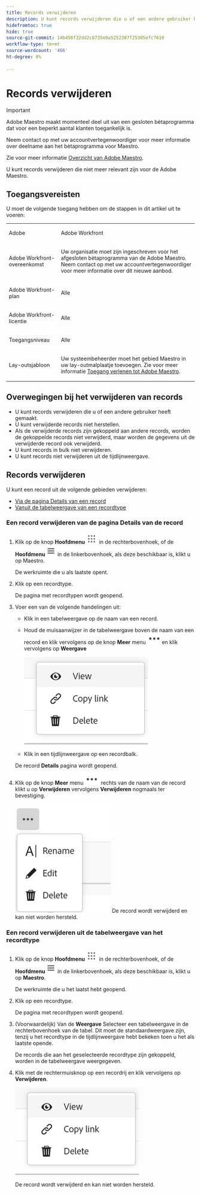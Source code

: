```yaml
---
title: Records verwijderen
description: U kunt records verwijderen die u of een andere gebruiker heeft gemaakt. U kunt verwijderde records niet herstellen.
hidefromtoc: true
hide: true
source-git-commit: 14b456f32dd2c8735e0a5252387f25305efc7610
workflow-type: tm+mt
source-wordcount: '466'
ht-degree: 0%

---
```



<!--udpate the metadata with real information when making this available in TOC and in the left nav-->

# Records verwijderen

>[!IMPORTANT]
>
>Adobe Maestro maakt momenteel deel uit van een gesloten bètaprogramma dat voor een beperkt aantal klanten toegankelijk is.
>
>Neem contact op met uw accountvertegenwoordiger voor meer informatie over deelname aan het bètaprogramma voor Maestro.
>
>Zie voor meer informatie [Overzicht van Adobe Maestro](../maestro-overview.md).

U kunt records verwijderen die niet meer relevant zijn voor de Adobe Maestro.

## Toegangsvereisten

U moet de volgende toegang hebben om de stappen in dit artikel uit te voeren:

<table style="table-layout:auto">
 <col>
 <tbody>
<td>
   <p> Adobe</p> </td>
   <td>
   <p> Adobe Workfront</p> </td>
  </tr>  
 <td role="rowheader"><p>Adobe Workfront-overeenkomst</p></td>
   <td>
<p>Uw organisatie moet zijn ingeschreven voor het afgesloten bètaprogramma van de Adobe Maestro. Neem contact op met uw accountvertegenwoordiger voor meer informatie over dit nieuwe aanbod. </p>
   </td>
  </tr>
  <tr>
   <td role="rowheader"><p>Adobe Workfront-plan</p></td>
   <td>
<p>Alle</p>
   </td>
  </tr>
  <tr>
   <td role="rowheader"><p>Adobe Workfront-licentie</p></td>
   <td>
   <p>Alle</p> 
  </td>
  </tr>

<tr>
   <td role="rowheader">Toegangsniveau</td>
   <td> <p>Alle</p>  
</td>
  </tr>
<tr>
   <td role="rowheader">Lay-outsjabloon</td>
   <td> <p>Uw systeembeheerder moet het gebied Maestro in uw lay-outmalplaatje toevoegen. Zie voor meer informatie <a href="../access/grant-access.md">Toegang verlenen tot Adobe Maestro</a>. </p>  
</td>
  </tr>
 </tbody>
</table>

<!--Maybe enable this at GA - but Maestro is not supposed to have Access controls in the Workfront Access Level: 
>[!NOTE]
>
>If you don't have access, ask your Workfront administrator if they set additional restrictions in your access level. For information on how a Workfront administrator can change your access level, see [Create or modify custom access levels](../administration-and-setup/add-users/configure-and-grant-access/create-modify-access-levels.md). -->

<!-- Notes to add for the table: for the "Workfront plans" row: the above is only for closed beta; when going to GA - activate the following plans:    
<p>Current plan: Prime and Ultimate</p>
<p>Legacy plan: Enterprise</p>-->

<!-- Notes for the table: for the "Workfront access" row: <p>For more information, see <a href="../../administration-and-setup/add-users/access-levels-and-object-permissions/wf-licenses.md" class="MCXref xref">Adobe Workfront licenses overview</a>.</p>-->

## Overwegingen bij het verwijderen van records

* U kunt records verwijderen die u of een andere gebruiker heeft gemaakt.
* U kunt verwijderde records niet herstellen. <!--the above statements (and in the metadata description) will change with access levels and recycle bin??-->
* Als de verwijderde records zijn gekoppeld aan andere records, worden de gekoppelde records niet verwijderd, maar worden de gegevens uit de verwijderde record ook verwijderd.
* U kunt records in bulk niet verwijderen. <!--this will probably change-->
* U kunt records niet verwijderen uit de tijdlijnweergave.

## Records verwijderen

U kunt een record uit de volgende gebieden verwijderen:

* [Via de pagina Details van een record](#delete-a-record-from-the-records-details-page)
* [Vanuit de tabelweergave van een recordtype](#delete-a-record-from-the-record-type-table-view)

### Een record verwijderen van de pagina Details van de record

1. Klik op de knop **Hoofdmenu** ![](assets/main-menu-workfront.png) in de rechterbovenhoek, of de **Hoofdmenu** ![](assets/main-menu-shell.png) in de linkerbovenhoek, als deze beschikbaar is, klikt u op Maestro.

   De werkruimte die u als laatste opent.
1. Klik op een recordtype.

   De pagina met recordtypen wordt geopend.
1. Voer een van de volgende handelingen uit:

   * Klik in een tabelweergave op de naam van een record.
   * Houd de muisaanwijzer in de tabelweergave boven de naam van een record en klik vervolgens op de knop **Meer** menu ![](assets/more-menu.png)en klik vervolgens op **Weergave**

     ![](assets/contextual-menu-for-record-row.png)
   * Klik in een tijdlijnweergave op een recordbalk.

   De record **Details** pagina wordt geopend.

1. Klik op de knop **Meer** menu ![](assets/more-menu.png) rechts van de naam van de record klikt u op **Verwijderen** vervolgens **Verwijderen** nogmaals ter bevestiging.

   ![](assets/more-menu-options-from-record-details-page.png) <!--ensure the options have not changed or been renamed-->
De record wordt verwijderd en kan niet worden hersteld.

### Een record verwijderen uit de tabelweergave van het recordtype

1. Klik op de knop **Hoofdmenu** ![](assets/main-menu-workfront.png) in de rechterbovenhoek, of de **Hoofdmenu** ![](assets/main-menu-shell.png) in de linkerbovenhoek, als deze beschikbaar is, klikt u op **Maestro**.

   De werkruimte die u het laatst hebt geopend.
1. Klik op een recordtype.

   De pagina met recordtypen wordt geopend.
1. (Voorwaardelijk) Van de **Weergave** Selecteer een tabelweergave in de rechterbovenhoek van de tabel. Dit moet de standaardweergave zijn, tenzij u het recordtype in de tijdlijnweergave hebt bekeken toen u het als laatste opende.

   De records die aan het geselecteerde recordtype zijn gekoppeld, worden in de tabelweergave weergegeven.
1. Klik met de rechtermuisknop op een recordrij en klik vervolgens op **Verwijderen**.

   ![](assets/contextual-menu-for-record-row.png)

   De record wordt verwijderd en kan niet worden hersteld.
